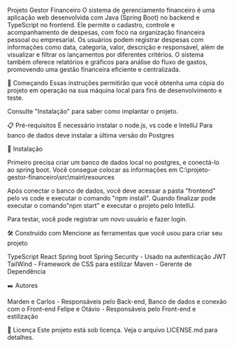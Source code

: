 Projeto Gestor Financeiro
O sistema de gerenciamento financeiro é uma aplicação web desenvolvida com Java (Spring Boot) no backend e TypeScript no frontend.
Ele permite o cadastro, controle e acompanhamento de despesas, com foco na organização financeira pessoal ou empresarial.
Os usuários podem registrar despesas com informações como data, categoria, valor, descrição e responsável, além de visualizar e filtrar os lançamentos por diferentes critérios.
O sistema também oferece relatórios e gráficos para análise do fluxo de gastos, promovendo uma gestão financeira eficiente e centralizada.

🚀 Começando
Essas instruções permitirão que você obtenha uma cópia do projeto em operação na sua máquina local para fins de desenvolvimento e teste.

Consulte "Instalação" para saber como implantar o projeto.

📋 Pré-requisitos
É necessário instalar o node.js, vs code e IntelliJ
Para banco de dados deve instalar a última versão do Postgres

🔧 Instalação

Primeiro precisa criar um banco de dados local no postgres, e conectá-lo ao spring boot. 
Você consegue colocar as informações em C:\projeto-gestor-financeiro\src\main\resources

Após conectar o banco de dados, você deve acessar a pasta "frontend" pelo vs code e executar o comando "npm install".
Quando finalizar pode executar o comando"npm start" e executar o projeto pelo IntelliJ.

Para testar, você pode registrar um novo usuário e fazer login.

🛠️ Construído com
Mencione as ferramentas que você usou para criar seu projeto

TypeScript
React
Spring boot
Spring Security - Usado na autenticação JWT
TailWind - Framework de CSS para estilizar
Maven - Gerente de Dependência

✒️ Autores

Marden e Carlos - Responsáveis pelo Back-end, Banco de dados e conexão com o Front-end
Felipe e Otávio - Responsáveis pelo Front-end e estilização

📄 Licença
Este projeto está sob licença. Veja o arquivo LICENSE.md para detalhes.
